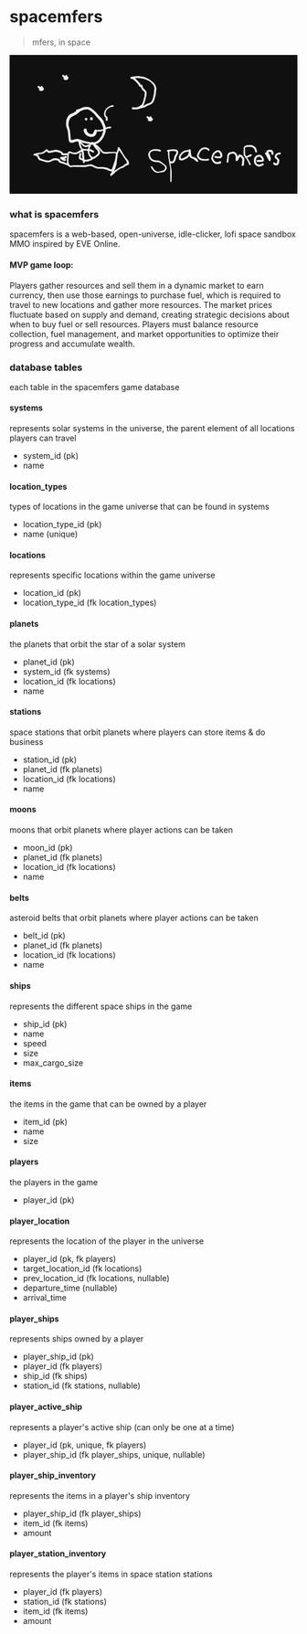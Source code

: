 # spacemfers

> mfers, in space

![spacemfers](assets/spacemfers.png)

### what is spacemfers

spacemfers is a web-based, open-universe, idle-clicker, lofi space sandbox MMO inspired by EVE Online.

#### MVP game loop:
Players gather resources and sell them in a dynamic market to earn currency, then use those earnings to purchase fuel, which is required to travel to new locations and gather more resources. The market prices fluctuate based on supply and demand, creating strategic decisions about when to buy fuel or sell resources. Players must balance resource collection, fuel management, and market opportunities to optimize their progress and accumulate wealth.


### database tables

each table in the spacemfers game database

#### systems
represents solar systems in the universe, the parent element of all locations players can travel

- system_id (pk)
- name

#### location_types
types of locations in the game universe that can be found in systems

- location_type_id (pk)
- name (unique)

#### locations
represents specific locations within the game universe

- location_id (pk)
- location_type_id (fk location_types)

#### planets
the planets that orbit the star of a solar system

- planet_id (pk)
- system_id (fk systems)
- location_id (fk locations)
- name

#### stations
space stations that orbit planets where players can store items & do business

- station_id (pk)
- planet_id (fk planets)
- location_id (fk locations)
- name

#### moons
moons that orbit planets where player actions can be taken

- moon_id (pk)
- planet_id (fk planets)
- location_id (fk locations)
- name

#### belts
asteroid belts that orbit planets where player actions can be taken

- belt_id (pk)
- planet_id (fk planets)
- location_id (fk locations)
- name

#### ships
represents the different space ships in the game

- ship_id (pk)
- name
- speed
- size
- max_cargo_size

#### items
the items in the game that can be owned by a player

- item_id (pk)
- name
- size

#### players
the players in the game

- player_id (pk)

#### player_location
represents the location of the player in the universe

- player_id (pk, fk players)
- target_location_id (fk locations)
- prev_location_id (fk locations, nullable)
- departure_time (nullable)
- arrival_time

#### player_ships
represents ships owned by a player

- player_ship_id (pk)
- player_id (fk players)
- ship_id (fk ships)
- station_id (fk stations, nullable)

#### player_active_ship
represents a player's active ship (can only be one at a time)

- player_id (pk, unique, fk players)
- player_ship_id (fk player_ships, unique, nullable)

#### player_ship_inventory
represents the items in a player's ship inventory

- player_ship_id (fk player_ships)
- item_id (fk items)
- amount

#### player_station_inventory
represents the player's items in space station stations

- player_id (fk players)
- station_id (fk stations)
- item_id (fk items)
- amount
